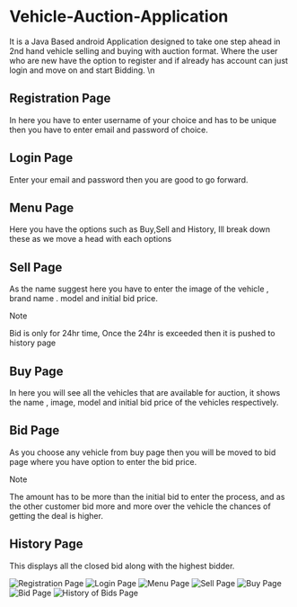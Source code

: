 # Vehicle-Auction-Application
It is a Java Based android Application designed to take one step ahead in 2nd hand vehicle selling and buying with auction  format. Where the user who are new have the option to register and if already has account can just login and move on and start Bidding.
\n
## Registration Page
In here you have to enter username of your choice and has to be unique then you have to enter email and password of choice.

## Login Page 
Enter your email and password then you are good to go forward.

## Menu Page
Here you have the options such as Buy,Sell and History, Ill break down these as we move a head with each options

## Sell Page
As the name suggest here you have to enter the image of the vehicle , brand name . model and initial bid price.
>[!NOTE]
>Bid is only for 24hr time, Once the 24hr is exceeded then it is pushed to history page

## Buy Page
In here you will see all the vehicles that are available for auction, it shows the name , image, model and initial bid price of the vehicles respectively.

## Bid Page
As you choose any vehicle from buy page then you will be moved to bid page where you have option to enter the bid price.


>[!NOTE]
>The amount has to be more than the initial bid to enter the process, and as the other customer bid more and more over the vehicle the chances of getting the deal is higher.

## History Page
This displays all the closed bid along with the highest bidder.



![Registration Page](https://github.com/Akshess/Vehicle-Auction-Application/blob/main/Images/register.png)
![Login Page](https://github.com/Akshess/Vehicle-Auction-Application/blob/main/Images/login.png)
![Menu Page](https://github.com/Akshess/Vehicle-Auction-Application/blob/main/Images/menu.png)
![Sell Page](https://github.com/Akshess/Vehicle-Auction-Application/blob/main/Images/sell.png)
![Buy Page](https://github.com/Akshess/Vehicle-Auction-Application/blob/main/Images/buy.png)
![Bid Page](https://github.com/Akshess/Vehicle-Auction-Application/blob/main/Images/Bidpage.png)
![History of Bids Page](https://github.com/Akshess/Vehicle-Auction-Application/blob/main/Images/historypage.png)
